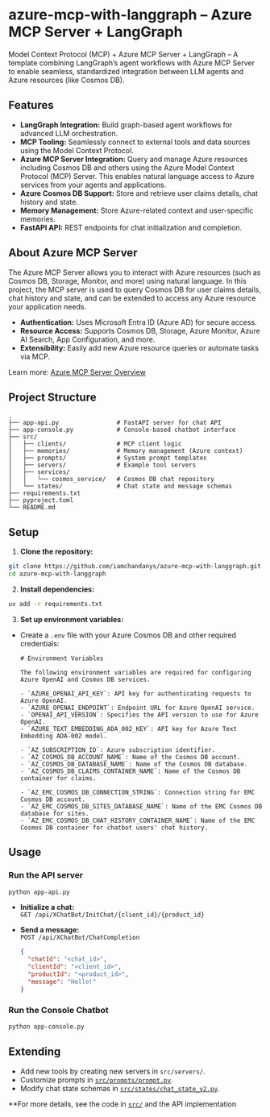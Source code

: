 # azure-mcp-with-langgraph – Azure MCP Server + LangGraph

Model Context Protocol (MCP) + Azure MCP Server + LangGraph – A template combining LangGraph’s agent workflows with Azure MCP Server to enable seamless, standardized integration between LLM agents and Azure resources (like Cosmos DB).

## Features

- **LangGraph Integration:** Build graph-based agent workflows for advanced LLM orchestration.
- **MCP Tooling:** Seamlessly connect to external tools and data sources using the Model Context Protocol.
- **Azure MCP Server Integration:** Query and manage Azure resources including Cosmos DB and others using the Azure Model Context Protocol (MCP) Server. This enables natural language access to Azure services from your agents and applications.
- **Azure Cosmos DB Support:** Store and retrieve user claims details, chat history and state.
- **Memory Management:** Store Azure-related context and user-specific memories.
- **FastAPI API:** REST endpoints for chat initialization and completion.

## About Azure MCP Server

The Azure MCP Server allows you to interact with Azure resources (such as Cosmos DB, Storage, Monitor, and more) using natural language. In this project, the MCP server is used to query Cosmos DB for user claims details, chat history and state, and can be extended to access any Azure resource your application needs.

- **Authentication:** Uses Microsoft Entra ID (Azure AD) for secure access.
- **Resource Access:** Supports Cosmos DB, Storage, Azure Monitor, Azure AI Search, App Configuration, and more.
- **Extensibility:** Easily add new Azure resource queries or automate tasks via MCP.

Learn more: [Azure MCP Server Overview](https://learn.microsoft.com/en-us/azure/developer/azure-mcp-server/overview)

## Project Structure

```
.
├── app-api.py                # FastAPI server for chat API
├── app-console.py            # Console-based chatbot interface
├── src/
│   ├── clients/              # MCP client logic
│   ├── memories/             # Memory management (Azure context)
│   ├── prompts/              # System prompt templates
│   ├── servers/              # Example tool servers
│   ├── services/
│   │   └── cosmos_service/   # Cosmos DB chat repository
│   └── states/               # Chat state and message schemas
├── requirements.txt
├── pyproject.toml
└── README.md
```

## Setup

1. **Clone the repository:**

```sh
git clone https://github.com/iamchandanys/azure-mcp-with-langgraph.git
cd azure-mcp-with-langgraph
```

2. **Install dependencies:**

```sh
uv add -r requirements.txt
```

3. **Set up environment variables:**

- Create a `.env` file with your Azure Cosmos DB and other required credentials:

  ```
  # Environment Variables

  The following environment variables are required for configuring Azure OpenAI and Cosmos DB services.

  - `AZURE_OPENAI_API_KEY`: API key for authenticating requests to Azure OpenAI.
  - `AZURE_OPENAI_ENDPOINT`: Endpoint URL for Azure OpenAI service.
  - `OPENAI_API_VERSION`: Specifies the API version to use for Azure OpenAI.
  - `AZURE_TEXT_EMBEDDING_ADA_002_KEY`: API key for Azure Text Embedding ADA-002 model.

  - `AZ_SUBSCRIPTION_ID`: Azure subscription identifier.
  - `AZ_COSMOS_DB_ACCOUNT_NAME`: Name of the Cosmos DB account.
  - `AZ_COSMOS_DB_DATABASE_NAME`: Name of the Cosmos DB database.
  - `AZ_COSMOS_DB_CLAIMS_CONTAINER_NAME`: Name of the Cosmos DB container for claims.

  - `AZ_EMC_COSMOS_DB_CONNECTION_STRING`: Connection string for EMC Cosmos DB account.
  - `AZ_EMC_COSMOS_DB_SITES_DATABASE_NAME`: Name of the EMC Cosmos DB database for sites.
  - `AZ_EMC_COSMOS_DB_CHAT_HISTORY_CONTAINER_NAME`: Name of the EMC Cosmos DB container for chatbot users' chat history.
  ```

## Usage

### Run the API server

```sh
python app-api.py
```

- **Initialize a chat:**  
  `GET /api/XChatBot/InitChat/{client_id}/{product_id}`

- **Send a message:**  
  `POST /api/XChatBot/ChatCompletion`
  ```json
  {
    "chatId": "<chat_id>",
    "clientId": "<client_id>",
    "productId": "<product_id>",
    "message": "Hello!"
  }
  ```

### Run the Console Chatbot

```sh
python app-console.py
```

## Extending

- Add new tools by creating new servers in `src/servers/`.
- Customize prompts in [`src/prompts/prompt.py`](src/prompts/prompt.py).
- Modify chat state schemas in [`src/states/chat_state_v2.py`](src/states/chat_state_v2.py).

\*\*For more details, see the code in [`src/`](src/) and the API implementation
